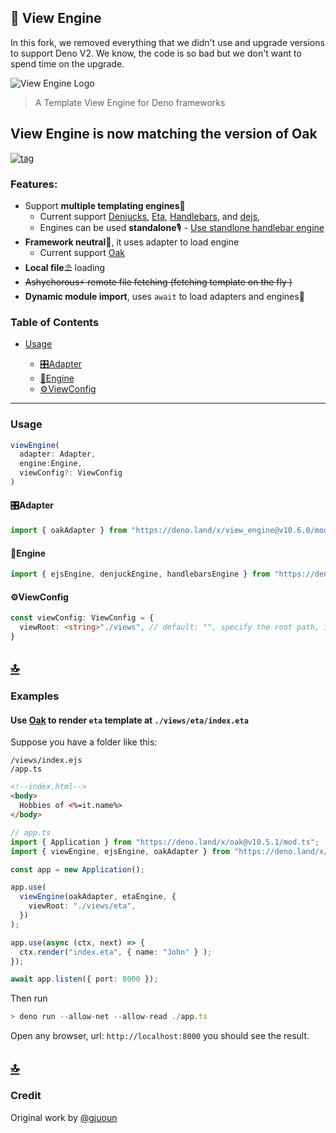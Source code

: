 ## 🚀 View Engine

In this fork, we removed everything that we didn't use and upgrade versions to support Deno V2.
We know, the code is so bad but we don't want to spend time on the upgrade.

![View Engine Logo](./docs/icon.png)

> A Template View Engine for Deno frameworks
## View Engine is now matching the version of Oak


[![tag](https://img.shields.io/github/tag/deligenius/view-engine.svg)](https://github.com/deligenius/view-engine)

### Features:


- Support **multiple templating engines**📰
  - Current support [Denjucks](https://github.com/denjucks/denjucks), [Eta](https://github.com/eta-dev/eta), [Handlebars](https://handlebarsjs.com/), and [dejs](https://github.com/syumai/dejs),
  - Engines can be used **standalone**🎙 - [Use standlone handlebar engine](#Use-standalone-handlebar-engine)
- **Framework neutral**🎨, it uses adapter to load engine
  - Current support [Oak](https://github.com/oakserver/oak)
- **Local file**⛱ loading
- ~~Ashychorous⚡ remote file fetching (fetching template on the fly )~~
- **Dynamic module import**, uses `await` to load adapters and engines🌈

### Table of Contents

- [Usage](#Usage)

  - [🎛Adapter](#adapter)
  - [🚀Engine](#engine)
  - [⚙ViewConfig](#viewconfig)

---

### Usage

```ts
viewEngine(
  adapter: Adapter,
  engine:Engine,
  viewConfig?: ViewConfig
)
```

#### 🎛Adapter


```ts
import { oakAdapter } from "https://deno.land/x/view_engine@v10.6.0/mod.ts"

```

#### 🚀Engine

```ts
import { ejsEngine, denjuckEngine, handlebarsEngine } from "https://deno.land/x/view_engine@v10.6.0/mod.ts"
```

#### ⚙ViewConfig

```ts
const viewConfig: ViewConfig = {
  viewRoot: <string>"./views", // default: "", specify the root path, it can be remote address
}
```

## [🔝](#table-of-contents)

### Examples

#### Use [Oak](https://github.com/oakserver/oak) to render `eta` template at `./views/eta/index.eta`

Suppose you have a folder like this: 
```
/views/index.ejs
/app.ts
```

```html
<!--index.html-->
<body>
  Hobbies of <%=it.name%> 
</body>
```
```ts
// app.ts
import { Application } from "https://deno.land/x/oak@v10.5.1/mod.ts";
import { viewEngine, ejsEngine, oakAdapter } from "https://deno.land/x/view_engine@v10.5.1c/mod.ts"

const app = new Application();

app.use(
  viewEngine(oakAdapter, etaEngine, {
    viewRoot: "./views/eta",
  })
);

app.use(async (ctx, next) => {
  ctx.render("index.eta", { name: "John" } );
});

await app.listen({ port: 8000 });
```
Then run
```ts
> deno run --allow-net --allow-read ./app.ts
```
Open any browser, url: ```http://localhost:8000``` you should see the result.


## [🔝](#table-of-contents)


### Credit

Original work by [@gjuoun](https://github.com/gjuoun/)

